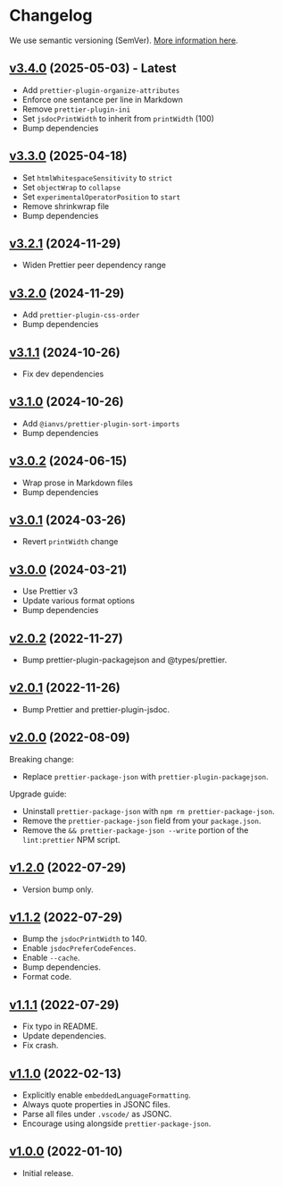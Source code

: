 # Changelog

We use semantic versioning (SemVer).
[More information here](https://semver.org/).

## [v3.4.0](https://www.npmjs.com/package/@redguy12/prettier-config/v/3.4.0) (2025-05-03) - **Latest**

- Add `prettier-plugin-organize-attributes`
- Enforce one sentance per line in Markdown
- Remove `prettier-plugin-ini`
- Set `jsdocPrintWidth` to inherit from `printWidth` (100)
- Bump dependencies

## [v3.3.0](https://www.npmjs.com/package/@redguy12/prettier-config/v/3.3.0) (2025-04-18)

- Set `htmlWhitespaceSensitivity` to `strict`
- Set `objectWrap` to `collapse`
- Set `experimentalOperatorPosition` to `start`
- Remove shrinkwrap file
- Bump dependencies

## [v3.2.1](https://www.npmjs.com/package/@redguy12/prettier-config/v/3.2.1) (2024-11-29)

- Widen Prettier peer dependency range

## [v3.2.0](https://www.npmjs.com/package/@redguy12/prettier-config/v/3.2.0) (2024-11-29)

- Add `prettier-plugin-css-order`
- Bump dependencies

## [v3.1.1](https://www.npmjs.com/package/@redguy12/prettier-config/v/3.1.1) (2024-10-26)

- Fix dev dependencies

## [v3.1.0](https://www.npmjs.com/package/@redguy12/prettier-config/v/3.1.0) (2024-10-26)

- Add `@ianvs/prettier-plugin-sort-imports`
- Bump dependencies

## [v3.0.2](https://www.npmjs.com/package/@redguy12/prettier-config/v/3.0.2) (2024-06-15)

- Wrap prose in Markdown files
- Bump dependencies

## [v3.0.1](https://www.npmjs.com/package/@redguy12/prettier-config/v/3.0.1) (2024-03-26)

- Revert `printWidth` change

## [v3.0.0](https://www.npmjs.com/package/@redguy12/prettier-config/v/3.0.0) (2024-03-21)

- Use Prettier v3
- Update various format options
- Bump dependencies

## [v2.0.2](https://www.npmjs.com/package/@redguy12/prettier-config/v/2.0.2) (2022-11-27)

- Bump prettier-plugin-packagejson and @types/prettier.

## [v2.0.1](https://www.npmjs.com/package/@redguy12/prettier-config/v/2.0.1) (2022-11-26)

- Bump Prettier and prettier-plugin-jsdoc.

## [v2.0.0](https://www.npmjs.com/package/@redguy12/prettier-config/v/2.0.0) (2022-08-09)

Breaking change:

- Replace `prettier-package-json` with `prettier-plugin-packagejson`.

Upgrade guide:

- Uninstall `prettier-package-json` with `npm rm prettier-package-json`.
- Remove the `prettier-package-json` field from your `package.json`.
- Remove the `&& prettier-package-json --write` portion of the `lint:prettier` NPM script.

## [v1.2.0](https://www.npmjs.com/package/@redguy12/prettier-config/v/1.2.0) (2022-07-29)

- Version bump only.

## [v1.1.2](https://www.npmjs.com/package/@redguy12/prettier-config/v/1.1.2) (2022-07-29)

- Bump the `jsdocPrintWidth` to 140.
- Enable `jsdocPreferCodeFences`.
- Enable `--cache`.
- Bump dependencies.
- Format code.

## [v1.1.1](https://www.npmjs.com/package/@redguy12/prettier-config/v/1.1.1) (2022-07-29)

- Fix typo in README.
- Update dependencies.
- Fix crash.

## [v1.1.0](https://www.npmjs.com/package/@redguy12/prettier-config/v/1.1.0) (2022-02-13)

- Explicitly enable `embeddedLanguageFormatting`.
- Always quote properties in JSONC files.
- Parse all files under `.vscode/` as JSONC.
- Encourage using alongside `prettier-package-json`.

## [v1.0.0](https://www.npmjs.com/package/@redguy12/prettier-config/v/1.0.0) (2022-01-10)

- Initial release.
